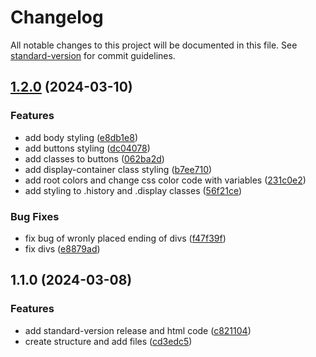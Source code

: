 # Changelog

All notable changes to this project will be documented in this file. See [standard-version](https://github.com/conventional-changelog/standard-version) for commit guidelines.

## [1.2.0](https://github.com/adammmusial/project-calculator/compare/v1.1.0...v1.2.0) (2024-03-10)


### Features

* add body styling ([e8db1e8](https://github.com/adammmusial/project-calculator/commit/e8db1e8959f26ff445da2834bdf9d43903f9e027))
* add buttons styling ([dc04078](https://github.com/adammmusial/project-calculator/commit/dc0407891dfb0bc969da98e5ffe0466a7bd36359))
* add classes to buttons ([062ba2d](https://github.com/adammmusial/project-calculator/commit/062ba2d5aaefadd70bca4dcec8d099329d19ab99))
* add display-container class styling ([b7ee710](https://github.com/adammmusial/project-calculator/commit/b7ee71014a4c4b853b859315b66c780de2188de4))
* add root colors and change css color code with variables ([231c0e2](https://github.com/adammmusial/project-calculator/commit/231c0e259c74a64dcceb595a166e1f3178f1fb1e))
* add styling to .history and .display classes ([56f21ce](https://github.com/adammmusial/project-calculator/commit/56f21cede963466dacf58f93da240be660e8f5b2))


### Bug Fixes

* fix bug of wronly placed ending of divs ([f47f39f](https://github.com/adammmusial/project-calculator/commit/f47f39f88a380f12a303f6c85bf0d10215ae6f4c))
* fix divs ([e8879ad](https://github.com/adammmusial/project-calculator/commit/e8879ad882e0711534a20e0b97c11169a7b6c9e1))

## 1.1.0 (2024-03-08)


### Features

* add standard-version release and html code ([c821104](https://github.com/adammmusial/project-calculator/commit/c8211044dddf16211cc565fa0e84139d040dfe09))
* create structure and add files ([cd3edc5](https://github.com/adammmusial/project-calculator/commit/cd3edc5103dfd86dd3fda2fa37f3a5e8a236cc67))
